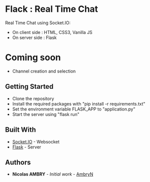 # Flack : Real Time Chat

Real Time Chat using Socket.IO:
* On client side : HTML, CSS3, Vanilla JS
* On server side : Flask

# Coming soon

* Channel creation and selection

## Getting Started

* Clone the repository
* Install the required packages with "pip install -r requirements.txt" 
* Set the environment variable FLASK_APP to "application.py"
* Start the server using "flask run"

## Built With

* [Socket.IO](https://socket.io/) - Websocket
* [Flask](http://flask.pocoo.org/) - Server

## Authors

* **Nicolas AMBRY** - *Initial work* - [AmbryN](https://github.com/AmbryN)